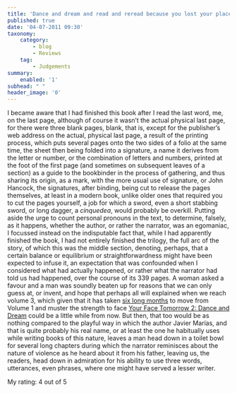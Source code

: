 ```yaml
---
title: 'Dance and dream and read and reread because you lost your place'
published: true
date: '04-07-2011 09:30'
taxonomy:
    category:
        - blog
        - Reviews
    tag:
        - Judgements
summary:
    enabled: '1'
subhead: " "
header_image: '0'
---
```


I became aware that I had finished this book after I read the last word, me, on the last page, although of course it wasn’t the actual physical last page, for there were three blank pages, blank, that is, except for the publisher’s web address on the actual, physical last page, a result of the printing process, which puts several pages onto the two sides of a folio at the same time, the sheet then being folded into a signature, a name it derives from the letter or number, or the combination of letters and numbers, printed at the foot of the first page (and sometimes on subsequent leaves of a section) as a guide to the bookbinder in the process of gathering, and thus sharing its origin, as a mark, with the more usual use of signature, or John Hancock, the signatures, after binding, being cut to release the pages themselves, at least in a modern book, unlike older ones that required you to cut the pages yourself, a job for which a sword, even a short stabbing sword, or long dagger, a _cinquedea_, would probably be overkill. Putting aside the urge to count personal pronouns in the text, to determine, falsely, as it happens, whether the author, or rather the narrator, was an egomaniac, I focussed instead on the indisputable fact that, while I had apparently finished the book, I had not entirely finished the trilogy, the full arc of the story, of which this was the middle section, denoting, perhaps, that a certain balance or equilibrium or straightforwardness might have been expected to infuse it, an expectation that was confounded when I considered what had actually happened, or rather what the narrator had told us had happened, over the course of its 339 pages. A woman asked a favour and a man was soundly beaten up for reasons that we can only guess at, or invent, and hope that perhaps all will explained when we reach volume 3, which given that it has taken [six long months](https://jeremycherfas.net/blog/this-review-tomorrow/) to move from Volume 1 and muster the strength to face [Your Face Tomorrow 2: Dance and Dream](https://bookshop.org/a/13377/9780811216562) could be a little while from now. But then, that too would be as nothing compared to the playful way in which the author Javier Marías, and that is quite probably his real name, or at least the one he habitually uses while writing books of this nature, leaves a man head down in a toilet bowl for several long chapters during which the narrator reminisces about the nature of violence as he heard about it from his father, leaving us, the readers, head down in admiration for his ability to use three words, utterances, even phrases, where one might have served a lesser writer.

My rating: 4 out of 5
